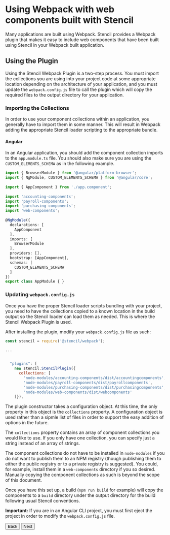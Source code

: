 # Using Webpack with web components built with Stencil

Many applications are built using Webpack. Stencil provides a Webpack plugin that makes it easy to include web components that have been built using Stencil in your Webpack built application.

## Using the Plugin

Using the Stencil Webpack Plugin is a two-step process. You must import the collections you are using into your project code at some appropriate location depending on the architecture of your application, and you must update the `webpack.config.js` file to call the plugin which will copy the required files to the output directory for your application.

### Importing the Collections

In order to use your component collections within an application, you generally have to import them in some manner. This will result in Webpack adding the appropriate Stencil loader scripting to the appropriate bundle.

#### Angular

In an Angular application, you should add the component collection imports to the `app.module.ts` file. You should also make sure you are using the `CUSTOM_ELEMENTS_SCHEMA` as in the following example.

```ts
import { BrowserModule } from '@angular/platform-browser';
import { NgModule, CUSTOM_ELEMENTS_SCHEMA } from '@angular/core';
 
import { AppComponent } from './app.component';
 
import 'accounting-components';
import 'payroll-components';
import 'purchasing-components';
import 'web-components';
 
@NgModule({
  declarations: [
    AppComponent
  ],
  imports: [
    BrowserModule
  ],
  providers: [],
  bootstrap: [AppComponent],
  schemas: [
    CUSTOM_ELEMENTS_SCHEMA
  ]
})
export class AppModule { }
```

### Updating `webpack.config.js`

Once you have the proper Stencil loader scripts bundling with your project, you need to have the collections copied to a known location in the build output so the Stencil loader can load them as needed. This is where the Stencil Webpack Plugin is used.

After installing the plugin, modify your `webpack.config.js` file as such:

```js
const stencil = require('@stencil/webpack');

...


  "plugins": [
    new stencil.StencilPlugin({
      collections: [
        'node-modules/accounting-components/dist/accountingcomponents',
        'node-modules/payroll-components/dist/payrollcomponents',
        'node-modules/purchasing-components/dist/purchasingcomponents',
        'node-modules/web-components/dist/webcomponents'
    ]}),

```

The plugin constructor takes a configuration object. At this time, the only property in this object is the `collections` property. A configuration object is used rather than a sipmle list of files in order to support the easy addition of options in the future.

The `collections` property contains an array of component collections you would like to use. If you only have one collection, you can specify just a string instead of an array of strings.

The component collections do not have to be installed in `node-modules` if you do not want to publish them to an NPM registry (though publishing them to either the public registry or to a private registry is suggested). You could, for example, install them in a `web-components` directory if you so desired. Manually copying the component collections as such is beyond the scope of this document.

Once you have this set up, a build (`npm run build` for example) will copy the components to a `build` directory under the output directory for the build following usual Stencil conventions.

**Important:** If you are in an Angular CLI project, you must first eject the project in order to modify the `webpack.config.js` file.


<stencil-route-link url="/docs/distribution" router="#router" custom="true">
  <button class="backButton">
    Back
  </button>
</stencil-route-link>

<stencil-route-link url="/docs/routing" custom="true">
  <button class="nextButton">
    Next
  </button>
</stencil-route-link>
